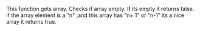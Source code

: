 This function gets array.
Checks if array empty. If its empty it returns false.
if the array element is a "n" ,and this array has "n+
1" or "n-1" its a nice array it returns true.
